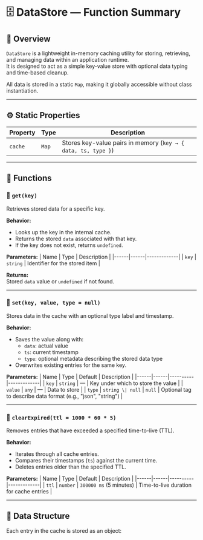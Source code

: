 # 🗄️ DataStore — Function Summary

## 📘 Overview
`DataStore` is a lightweight in-memory caching utility for storing, retrieving, and managing data within an application runtime.  
It is designed to act as a simple key-value store with optional data typing and time-based cleanup.

All data is stored in a static `Map`, making it globally accessible without class instantiation.

---

## ⚙️ Static Properties

| Property | Type | Description |
|-----------|------|-------------|
| `cache` | `Map` | Stores key-value pairs in memory (`key → { data, ts, type }`) |

---

## 🧩 Functions

### 🔹 `get(key)`
Retrieves stored data for a specific key.

**Behavior:**
- Looks up the key in the internal cache.
- Returns the stored `data` associated with that key.
- If the key does not exist, returns `undefined`.

**Parameters:**
| Name | Type | Description |
|------|------|-------------|
| `key` | `string` | Identifier for the stored item |

**Returns:**  
Stored `data` value or `undefined` if not found.

---

### 🔹 `set(key, value, type = null)`
Stores data in the cache with an optional type label and timestamp.

**Behavior:**
- Saves the value along with:
  - `data`: actual value
  - `ts`: current timestamp
  - `type`: optional metadata describing the stored data type
- Overwrites existing entries for the same key.

**Parameters:**
| Name | Type | Default | Description |
|------|------|----------|-------------|
| `key` | `string` | — | Key under which to store the value |
| `value` | `any` | — | Data to store |
| `type` | `string \| null` | `null` | Optional tag to describe data format (e.g., "json", "string") |

---

### 🔹 `clearExpired(ttl = 1000 * 60 * 5)`
Removes entries that have exceeded a specified time-to-live (TTL).

**Behavior:**
- Iterates through all cache entries.
- Compares their timestamps (`ts`) against the current time.
- Deletes entries older than the specified TTL.

**Parameters:**
| Name | Type | Default | Description |
|------|------|----------|-------------|
| `ttl` | `number` | `300000 ms` (5 minutes) | Time-to-live duration for cache entries |

---

## 🧠 Data Structure

Each entry in the cache is stored as an object:
